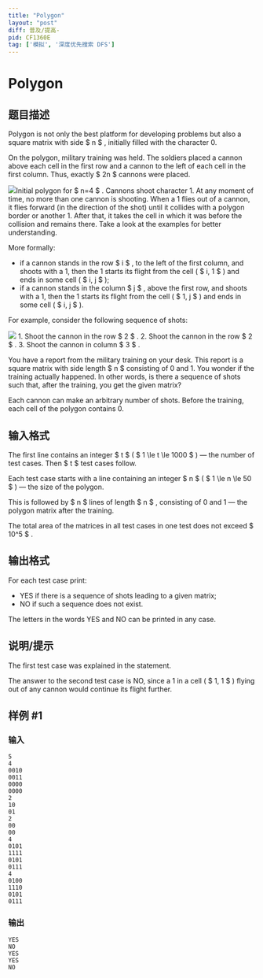 ```yaml
---
title: "Polygon"
layout: "post"
diff: 普及/提高-
pid: CF1360E
tag: ['模拟', '深度优先搜索 DFS']
---
```


# Polygon

## 题目描述

Polygon is not only the best platform for developing problems but also a square matrix with side $ n $ , initially filled with the character 0.

On the polygon, military training was held. The soldiers placed a cannon above each cell in the first row and a cannon to the left of each cell in the first column. Thus, exactly $ 2n $ cannons were placed.

  ![](https://cdn.luogu.com.cn/upload/vjudge_pic/CF1360E/af538d3417e3bff02f7ca9d4302ffeb8985b4df9.png)Initial polygon for $ n=4 $ . Cannons shoot character 1. At any moment of time, no more than one cannon is shooting. When a 1 flies out of a cannon, it flies forward (in the direction of the shot) until it collides with a polygon border or another 1. After that, it takes the cell in which it was before the collision and remains there. Take a look at the examples for better understanding.

More formally:

- if a cannon stands in the row $ i $ , to the left of the first column, and shoots with a 1, then the 1 starts its flight from the cell ( $ i, 1 $ ) and ends in some cell ( $ i, j $ );
- if a cannon stands in the column $ j $ , above the first row, and shoots with a 1, then the 1 starts its flight from the cell ( $ 1, j $ ) and ends in some cell ( $ i,         j $ ).

For example, consider the following sequence of shots:

  ![](https://cdn.luogu.com.cn/upload/vjudge_pic/CF1360E/b0a2a2240d9a0a11c84c2c0dd9be686db3e431b3.png) 1. Shoot the cannon in the row $ 2 $ . 2. Shoot the cannon in the row $ 2 $ . 3. Shoot the cannon in column $ 3 $ .

You have a report from the military training on your desk. This report is a square matrix with side length $ n $ consisting of 0 and 1. You wonder if the training actually happened. In other words, is there a sequence of shots such that, after the training, you get the given matrix?

Each cannon can make an arbitrary number of shots. Before the training, each cell of the polygon contains 0.

## 输入格式

The first line contains an integer $ t $ ( $ 1 \le t \le       1000 $ ) — the number of test cases. Then $ t $ test cases follow.

Each test case starts with a line containing an integer $ n $ ( $ 1 \le n \le 50 $ ) — the size of the polygon.

This is followed by $ n $ lines of length $ n $ , consisting of 0 and 1 — the polygon matrix after the training.

The total area of the matrices in all test cases in one test does not exceed $ 10^5 $ .

## 输出格式

For each test case print:

- YES if there is a sequence of shots leading to a given matrix;
- NO if such a sequence does not exist.

The letters in the words YES and NO can be printed in any case.

## 说明/提示

The first test case was explained in the statement.

The answer to the second test case is NO, since a 1 in a cell ( $ 1, 1 $ ) flying out of any cannon would continue its flight further.

## 样例 #1

### 输入

```
5
4
0010
0011
0000
0000
2
10
01
2
00
00
4
0101
1111
0101
0111
4
0100
1110
0101
0111
```

### 输出

```
YES
NO
YES
YES
NO
```

